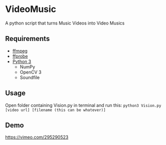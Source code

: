 # VideoMusic
A python script that turns Music Videos into Video Musics

## Requirements
  - [ffmpeg](https://ffmpeg.org/download.html)
  - [ffprobe](https://ffmpeg.org/download.html) 
  - [Python 3](https://www.python.org/downloads/)
    - NumPy
    - OpenCV 3
    - Soundfile
  
## Usage
 Open folder containing Vision.py in terminal and run this:
 ```python3 Vision.py [video url] [filename (this can be whatever)]```

## Demo
https://vimeo.com/295290523
